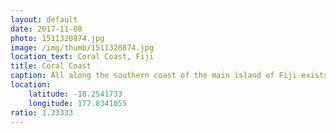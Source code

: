 ```yaml
---
layout: default
date: 2017-11-08
photo: 1511320874.jpg
image: /img/thumb/1511320874.jpg
location_text: Coral Coast, Fiji
title: Coral Coast
caption: All along the southern coast of the main island of Fiji exists a coral barrier that protects the shore and creates a space between the deep ocean and the beach.
location:
    latitude: -18.2541733
    longitude: 177.8341055
ratio: 1.33333
---
```


